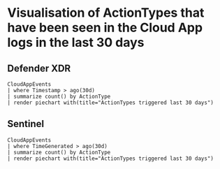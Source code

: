 # Visualisation of ActionTypes that have been seen in the Cloud App logs in the last 30 days

## Defender XDR
```
CloudAppEvents
| where Timestamp > ago(30d)
| summarize count() by ActionType
| render piechart with(title="ActionTypes triggered last 30 days")
```

## Sentinel
```
CloudAppEvents
| where TimeGenerated > ago(30d)
| summarize count() by ActionType
| render piechart with(title="ActionTypes triggered last 30 days")
```
